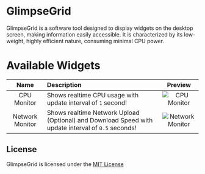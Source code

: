 # GlimpseGrid

GlimpseGrid is a software tool designed to display widgets on the desktop screen, making information easily accessible. It is characterized by its low-weight, highly efficient nature, consuming minimal CPU power.

# Available Widgets
| Name | Description | Preview |
| :---:         |     :---      | :---: |
| CPU Monitor   | Shows realtime CPU usage with update interval of `1` second!     | ![CPU Monitor](https://github.com/Sayad-Uddin-Tahsin/GlimpseGrid/assets/89304780/567b7425-1ad7-444c-82f4-c54894e971bb) |
| Network Monitor     | Shows realtime Network Upload (Optional) and Download Speed with update interval of `0.5` seconds!      | ![Network Monitor](https://github.com/Sayad-Uddin-Tahsin/GlimpseGrid/assets/89304780/c831eb18-b069-4fae-a86a-050f35b24f04) |

## License

GlimpseGrid is licensed under the [MIT License](./LICENSE)
